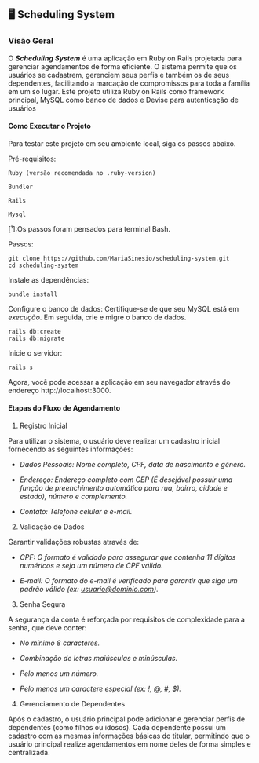 ## 🖥️ Scheduling System

### Visão Geral

O ***Scheduling System*** é uma aplicação em Ruby on Rails projetada para gerenciar agendamentos de forma eficiente. O sistema permite que os usuários se cadastrem, gerenciem seus perfis e também os de seus dependentes, facilitando a marcação de compromissos para toda a família em um só lugar. Este projeto utiliza Ruby on Rails como framework principal, MySQL como banco de dados e Devise para autenticação de usuários

#### Como Executar o Projeto

Para testar este projeto em seu ambiente local, siga os passos abaixo.

Pré-requisitos:

    Ruby (versão recomendada no .ruby-version)

    Bundler

    Rails

    Mysql

[¹]:Os passos foram pensados para terminal Bash.

Passos: 

    
    git clone https://github.com/MariaSinesio/scheduling-system.git
    cd scheduling-system




Instale as dependências:

````
bundle install
````

Configure o banco de dados:
Certifique-se de que seu MySQL está em *execução*. Em seguida, crie e migre o banco de dados.

````
rails db:create
rails db:migrate
````

Inicie o servidor:

    rails s

Agora, você pode acessar a aplicação em seu navegador através do endereço http://localhost:3000.

#### Etapas do Fluxo de Agendamento

1. Registro Inicial

Para utilizar o sistema, o usuário deve realizar um cadastro inicial fornecendo as seguintes informações:


  - *Dados Pessoais: Nome completo, CPF, data de nascimento e gênero.*
    
  - *Endereço: Endereço completo com CEP (É desejável possuir uma função de preenchimento automático para rua, bairro, cidade e estado), número e complemento.*
    
  - *Contato: Telefone celular e e-mail.*

    
2. Validação de Dados

Garantir validações robustas através de:

  - *CPF: O formato é validado para assegurar que contenha 11 dígitos numéricos e seja um número de CPF válido.*

  - *E-mail: O formato do e-mail é verificado para garantir que siga um padrão válido (ex: usuario@dominio.com).* 

3. Senha Segura

A segurança da conta é reforçada por requisitos de complexidade para a senha, que deve conter:

  - *No mínimo 8 caracteres.*

  - *Combinação de letras maiúsculas e minúsculas.*

  - *Pelo menos um número.*

  - *Pelo menos um caractere especial (ex: !, @, #, $).*

4. Gerenciamento de Dependentes

Após o cadastro, o usuário principal pode adicionar e gerenciar perfis de dependentes (como filhos ou idosos). Cada dependente possui um cadastro com as mesmas informações básicas do titular, permitindo que o usuário principal realize agendamentos em nome deles de forma simples e centralizada.
